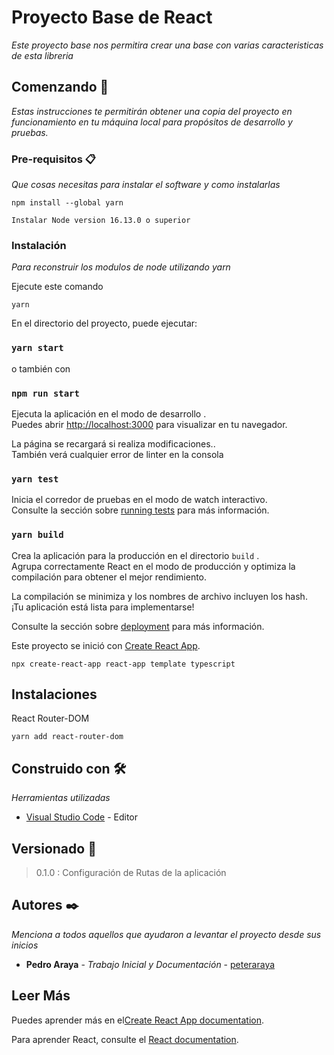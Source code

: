 # Proyecto Base de React
_Este proyecto base nos permitira crear una base con varias caracteristicas de esta libreria_

## Comenzando 🚀
_Estas instrucciones te permitirán obtener una copia del proyecto en funcionamiento en tu máquina local para propósitos de desarrollo y pruebas._
### Pre-requisitos 📋

_Que cosas necesitas para instalar el software y como instalarlas_

```
npm install --global yarn

Instalar Node version 16.13.0 o superior
```

### Instalación 
_Para reconstruir los modulos de node utilizando yarn_

 Ejecute este comando

```
yarn
```

En el directorio del proyecto, puede ejecutar:

  ### `yarn start` 

  o también con
  ### `npm run start`

Ejecuta la aplicación en el modo de desarrollo .\
Puedes abrir [http://localhost:3000](http://localhost:3000) para visualizar en tu navegador.


La página se recargará si realiza modificaciones..\
También verá cualquier error de linter en la consola

### `yarn test`

Inicia el corredor de pruebas en el modo de watch interactivo.\
Consulte la sección sobre [running tests](https://facebook.github.io/create-react-app/docs/running-tests) para más información.

### `yarn build`

Crea la aplicación para la producción en el directorio `build` .\
Agrupa correctamente React en el modo de producción y optimiza la compilación para obtener el mejor rendimiento.

La compilación se minimiza y los nombres de archivo incluyen los hash. \
¡Tu aplicación está lista para implementarse!


Consulte la sección sobre [deployment](https://facebook.github.io/create-react-app/docs/deployment) para más información.







Este proyecto se inició con [Create React App](https://github.com/facebook/create-react-app).
```
npx create-react-app react-app template typescript
```
## Instalaciones 


React Router-DOM 
```
yarn add react-router-dom
```

## Construido con 🛠️

_Herramientas utilizadas_

* [Visual Studio Code](https://code.visualstudio.com/) - Editor

## Versionado 📌
  > 0.1.0  : Configuración de Rutas de la aplicación

## Autores ✒️

_Menciona a todos aquellos que ayudaron a levantar el proyecto desde sus inicios_

* **Pedro Araya** - *Trabajo Inicial y Documentación* - [peteraraya](https://github.com/peteraraya)


## Leer Más

Puedes aprender más en el[Create React App documentation](https://facebook.github.io/create-react-app/docs/getting-started).


Para aprender React, consulte el [React documentation](https://reactjs.org/).
